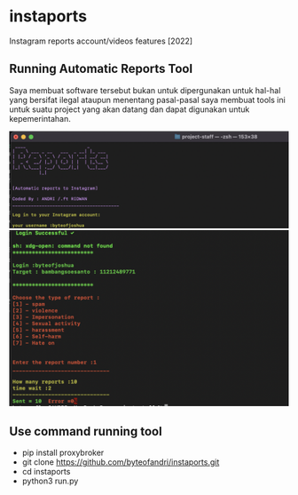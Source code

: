 # instaports
Instagram reports account/videos features [2022]

## Running Automatic Reports Tool
Saya membuat software tersebut bukan untuk dipergunakan untuk hal-hal yang bersifat ilegal ataupun menentang pasal-pasal
saya membuat tools ini untuk suatu project yang akan datang dan dapat digunakan untuk kepemerintahan.

![screenshot](img/img1.png)  
![screenshot](img/img2.png)  

## Use command running tool
 * pip install proxybroker
 * git clone https://github.com/byteofandri/instaports.git
 * cd instaports
 * python3 run.py


   
  
  
        
       
  
     
 
   
  
  
